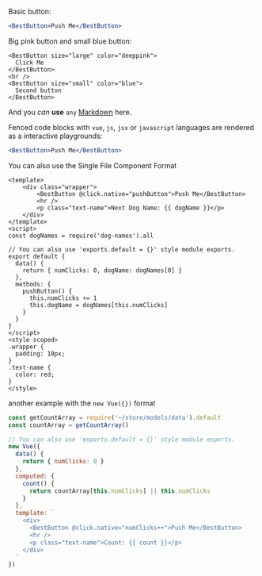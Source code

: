 Basic button:

```jsx
<BestButton>Push Me</BestButton>
```

Big pink button and small blue button:

```vue
<BestButton size="large" color="deeppink">
  Click Me
</BestButton>
<br />
<BestButton size="small" color="blue">
  Second button
</BestButton>
```

And you _can_ **use** `any` [Markdown](http://daringfireball.net/projects/markdown/) here.

Fenced code blocks with `vue`, `js`, `jsx` or `javascript` languages are rendered as a interactive playgrounds:

```jsx
<BestButton>Push Me</BestButton>
```

You can also use the Single File Component Format

```vue
<template>
    <div class="wrapper">
        <BestButton @click.native="pushButton">Push Me</BestButton>
        <hr />
        <p class="text-name">Next Dog Name: {{ dogName }}</p>
    </div>
</template>
<script>
const dogNames = require('dog-names').all

// You can also use 'exports.default = {}' style module exports.
export default {
  data() {
    return { numClicks: 0, dogName: dogNames[0] }
  },
  methods: {
    pushButton() {
      this.numClicks += 1
      this.dogName = dogNames[this.numClicks]
    }
  }
}
</script>
<style scoped>
.wrapper {
  padding: 10px;
}
.text-name {
  color: red;
}
</style>
```

another example with the `new Vue({})` format

```js
const getCountArray = require('~/store/models/data').default
const countArray = getCountArray()

// You can also use 'exports.default = {}' style module exports.
new Vue({
  data() {
    return { numClicks: 0 }
  },
  computed: {
    count() {
      return countArray[this.numClicks] || this.numClicks
    }
  },
  template: `
    <div>
      <BestButton @click.native="numClicks++">Push Me</BestButton>
      <hr />
      <p class="text-name">Count: {{ count }}</p>
    </div>
  `
})
```
